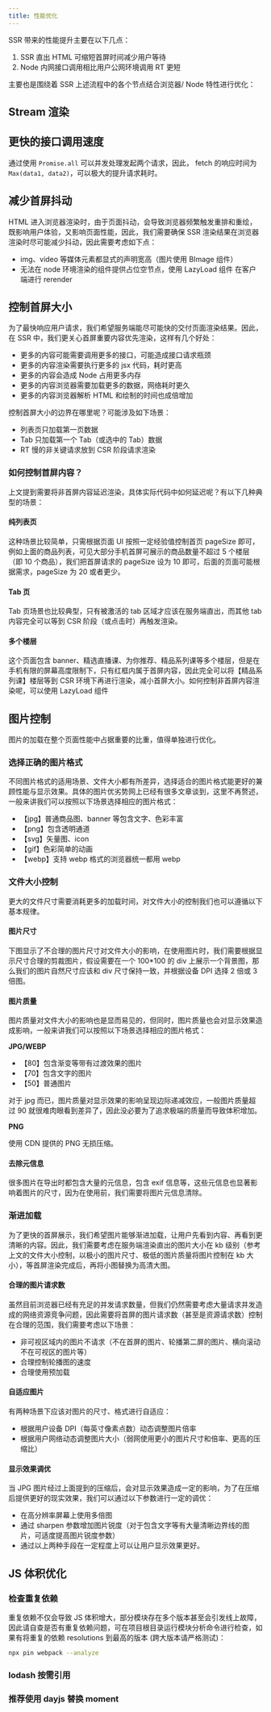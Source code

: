```yaml
---
title: 性能优化
---
```


SSR 带来的性能提升主要在以下几点：

1. SSR 直出 HTML 可缩短首屏时间减少用户等待
2. Node 内网接口调用相比用户公网环境调用 RT 更短

主要也是围绕着 SSR 上述流程中的各个节点结合浏览器/ Node 特性进行优化：

## Stream 渲染

## 更快的接口调用速度

通过使用 `Promise.all` 可以并发处理发起两个请求，因此， fetch 的响应时间为 `Max(data1, data2)`，可以极大的提升请求耗时。

## 减少首屏抖动

HTML 进入浏览器渲染时，由于页面抖动，会导致浏览器频繁触发重排和重绘，既影响用户体验，又影响页面性能，因此，我们需要确保 SSR 渲染结果在浏览器渲染时尽可能减少抖动，因此需要考虑如下点：

- img、video 等媒体元素都显式的声明宽高（图片使用 BImage 组件）
- 无法在 node 环境渲染的组件提供占位空节点，使用 LazyLoad 组件 在客户端进行 rerender

## 控制首屏大小

为了最快响应用户请求，我们希望服务端能尽可能快的交付页面渲染结果。因此，在 SSR 中，我们更关心首屏重要内容优先渲染，这样有几个好处：

- 更多的内容可能需要调用更多的接口，可能造成接口请求瓶颈
- 更多的内容渲染需要执行更多的 jsx 代码，耗时更高
- 更多的内容会造成 Node 占用更多内存
- 更多的内容浏览器需要加载更多的数据，网络耗时更久
- 更多的内容浏览器解析 HTML 和绘制的时间也成倍增加

控制首屏大小的边界在哪里呢？可能涉及如下场景：

- 列表页只加载第一页数据
- Tab 只加载第一个 Tab（或选中的 Tab）数据
- RT 慢的非关键请求放到 CSR 阶段请求渲染

### 如何控制首屏内容？

上文提到需要将非首屏内容延迟渲染，具体实际代码中如何延迟呢？有以下几种典型的场景：

#### 纯列表页

这种场景比较简单，只需根据页面 UI 按照一定经验值控制首页 pageSize 即可，例如上面的商品列表，可见大部分手机首屏可展示的商品数量不超过 5 个楼层（即 10 个商品），我们把首屏请求的 pageSize 设为 10 即可，后面的页面可能根据需求，pageSize 为 20 或者更少。

#### Tab 页

Tab 页场景也比较典型，只有被激活的 tab 区域才应该在服务端直出，而其他 tab 内容完全可以等到 CSR 阶段（或点击时）再触发渲染。

#### 多个楼层

这个页面包含 banner、精选直播课、为你推荐、精品系列课等多个楼层，但是在手机有限的屏幕高度限制下，只有红框内属于首屏内容，因此完全可以将【精品系列课】楼层等到 CSR 环境下再进行渲染，减小首屏大小。如何控制非首屏内容渲染呢，可以使用 LazyLoad 组件

## 图片控制

图片的加载在整个页面性能中占据重要的比重，值得单独进行优化。

### 选择正确的图片格式

不同图片格式的适用场景、文件大小都有所差异，选择适合的图片格式能更好的兼顾性能与显示效果。具体的图片优劣势网上已经有很多文章谈到，这里不再赘述，一般来讲我们可以按照以下场景选择相应的图片格式：

- 【jpg】普通商品图、banner 等包含文字、色彩丰富
- 【png】包含透明通道
- 【svg】矢量图、icon
- 【gif】色彩简单的动画
- 【webp】支持 webp 格式的浏览器统一都用 webp

### 文件大小控制

更大的文件尺寸需要消耗更多的加载时间，对文件大小的控制我们也可以遵循以下基本规律。

#### 图片尺寸

下图显示了不合理的图片尺寸对文件大小的影响，在使用图片时，我们需要根据显示尺寸合理的剪裁图片，假设需要在一个 100\*100 的 div 上展示一个背景图，那么我们的图片自然尺寸应该和 div 尺寸保持一致，并根据设备 DPI 选择 2 倍或 3 倍图。

#### 图片质量

图片质量对文件大小的影响也是显而易见的，但同时，图片质量也会对显示效果造成影响，一般来讲我们可以按照以下场景选择相应的图片格式：

**JPG/WEBP**

- 【80】包含渐变等带有过渡效果的图片
- 【70】包含文字的图片
- 【50】普通图片

对于 jpg 而已，图片质量对显示效果的影响呈现边际递减效应，一般图片质量超过 90 就很难肉眼看到差异了，因此没必要为了追求极端的质量而导致体积增加。

**PNG**

使用 CDN 提供的 PNG 无损压缩。

#### 去除元信息

很多图片在导出时都包含大量的元信息，包含 exif 信息等，这些元信息也显著影响着图片的尺寸，因为在使用前，我们需要将图片元信息清除。

### 渐进加载

为了更快的首屏展示，我们希望图片能够渐进加载，让用户先看到内容、再看到更清晰的内容。因此，我们需要考虑在服务端渲染直出的图片大小在 kb 级别（参考上文的文件大小控制，以极小的图片尺寸、极低的图片质量将图片控制在 kb 大小），等首屏渲染完成后，再将小图替换为高清大图。

#### 合理的图片请求数

虽然目前浏览器已经有充足的并发请求数量，但我们仍然需要考虑大量请求并发造成的网络资源竞争问题，因此需要将首屏的图片请求数（甚至是资源请求数）控制在合理的范围，我们需要考虑以下场景：

- 非可视区域内的图片不请求（不在首屏的图片、轮播第二屏的图片、横向滚动不在可视区的图片等）
- 合理控制轮播图的速度
- 合理使用预加载

#### 自适应图片

有两种场景下应该对图片的尺寸、格式进行自适应：

- 根据用户设备 DPI（每英寸像素点数）动态调整图片倍率
- 根据用户网络动态调整图片大小（弱网使用更小的图片尺寸和倍率、更高的压缩比）

#### 显示效果调优

当 JPG 图片经过上面提到的压缩后，会对显示效果造成一定的影响，为了在压缩后提供更好的现实效果，我们可以通过以下参数进行一定的调优：

- 在高分辨率屏幕上使用多倍图
- 通过 sharpen 参数增加图片锐度（对于包含文字等有大量清晰边界线的图片，可适度提高图片锐度参数）
- 通过以上两种手段在一定程度上可以让用户显示效果更好。

## JS 体积优化

### 检查重复依赖

重复依赖不仅会导致 JS 体积增大，部分模块存在多个版本甚至会引发线上故障，因此请自查是否有重复依赖问题，可在项目根目录运行模块分析命令进行检查，如果有将重复的依赖 resolutions 到最高的版本 (跨大版本请严格测试)：

```bash
npx pin webpack --analyze
```

### lodash 按需引用

### 推荐使用 dayjs 替换 moment
